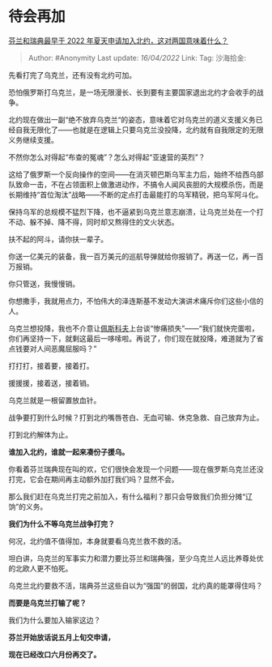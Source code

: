 # 待会再加
[芬兰和瑞典最早于 2022 年夏天申请加入北约，这对两国意味着什么？](https://www.zhihu.com/question/527224564/answer/2436162540)

> Author: #Anonymity
> Last update: *16/04/2022*
> Link:
> Tag:
> 沙海拾金:

先看打完了乌克兰，还有没有北约可加。

恐怕俄罗斯打乌克兰，是一场无限漫长、长到要有主要国家退出北约才会收手的战争。

北约现在做出一副“绝不放弃乌克兰“的姿态，意味着它对乌克兰的道义支援义务已经自我无限化了——也就是在逻辑上只要乌克兰没投降，北约就有自我限定的无限义务继续支援。

不然你怎么对得起“布查的冤魂”？怎么对得起“亚速营的英烈”？

这给了俄罗斯一个反向操作的空间——在消灭顿巴斯乌军主力后，始终不给西乌部队致命一击，不在占领面积上做激进动作，不搞令人闻风丧胆的大规模杀伤，而是长期维持“首位淘汰”战略——不断的定点打击最能打的乌军精锐，把乌军阿斗化。

保持乌军的总规模不猛烈下降，也不逼紧到乌克兰意志崩溃，让乌克兰处在一个打不动、躲不掉、降不得，同时却又熬得住的文火状态。

扶不起的阿斗，请你扶一辈子。

你送一亿美元的装备，我一百万美元的巡航导弹就给你报销了。再送一亿，再一百万报销。

你只管送，我慢慢销。

你想撒手，我就用点力，不怕伟大的泽连斯基不发动大演讲术痛斥你们这些小信的人。

乌克兰想投降，我也不介意让[佩斯科夫](https://www.zhihu.com/search?q=%E4%BD%A9%E6%96%AF%E7%A7%91%E5%A4%AB&search_source=Entity&hybrid_search_source=Entity&hybrid_search_extra=%7B%22sourceType%22%3A%22answer%22%2C%22sourceId%22%3A2436162540%7D)上台谈“惨痛损失”——“我们就快完蛋啦，你们再坚持一下，就剩这最后一哆嗦啦。再说了，你们现在就投降，难道就为了省点钱要对人间恶魔屈服吗？”

打打打，接着要，接着打。

援援援，接着送，接着销。

乌克兰就是一根留置放血针。

战争要打到什么时候？打到北约嘴唇苍白、无血可输、休克急救、自己放弃为止。

打到北约解体为止。

**谁加入北约，谁就一起来凑份子援乌。**

你看着芬兰瑞典现在叫的欢，它们很快会发现一个问题——现在俄罗斯乌克兰还没打完，它会在期间再主动额外加打我们吗？显然不会。

那么我们赶在乌克兰打完之前加入，有什么福利？那只会导致我们负担分摊“辽饷”的义务。

**我们为什么不等乌克兰战争打完？**

何况，北约值不值得加，本身就要看乌克兰救不救的活。

坦白讲，乌克兰的军事实力和潜力要比芬兰和瑞典强，至少乌克兰人远比养尊处优的北欧人更不怕死。

乌克兰北约要救不活，瑞典芬兰这些自以为“强国”的弱国，北约真的能罩得住吗？

**而要是乌克兰打输了呢？**

我们为什么要加入输家这边？

**芬兰开始放话说五月上旬交申请，**

**现在已经改口六月份再交了。**
